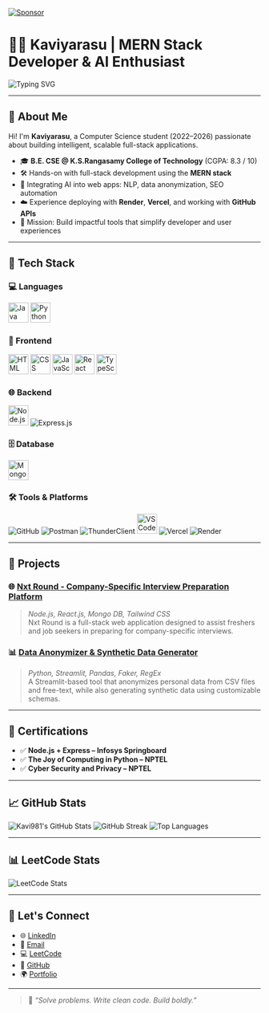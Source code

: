 [![Sponsor](https://img.shields.io/badge/Sponsor-❤-red?style=for-the-badge)](https://github.com/sponsors/Kavi981)

# 👨‍💻 Kaviyarasu | MERN Stack Developer & AI Enthusiast

![Typing SVG](https://readme-typing-svg.demolab.com?font=Fira+Code&pause=1000&color=F70000&center=false&width=435&lines=Hey+there!+I'm+Kaviyarasu.;MERN+Stack+Developer+%2B+AI+Explorer.;I+love+solving+real-world+problems.)

---

## 👋 About Me

Hi! I'm **Kaviyarasu**, a Computer Science student (2022–2026) passionate about building intelligent, scalable full-stack applications.

- 🎓 **B.E. CSE @ K.S.Rangasamy College of Technology** (CGPA: 8.3 / 10)  
- 🛠️ Hands-on with full-stack development using the **MERN stack**
- 🤖 Integrating AI into web apps: NLP, data anonymization, SEO automation
- ☁️ Experience deploying with **Render**, **Vercel**, and working with **GitHub APIs**
- 🎯 Mission: Build impactful tools that simplify developer and user experiences

---

## 🚀 Tech Stack

### 💻 Languages  
<p>
  <img src="https://img.icons8.com/color/48/java-coffee-cup-logo.png" alt="Java" height="40"/>
  <img src="https://img.icons8.com/color/48/python.png" alt="Python" height="40"/>
</p>

### 🎨 Frontend  
<p>
  <img src="https://img.icons8.com/color/48/html-5--v1.png" alt="HTML" height="40"/>
  <img src="https://img.icons8.com/color/48/css3.png" alt="CSS" height="40"/>
  <img src="https://img.icons8.com/color/48/javascript--v1.png" alt="JavaScript" height="40"/>
  <img src="https://img.icons8.com/officel/48/react.png" alt="React" height="40"/>
  <img src="https://img.icons8.com/color/48/typescript.png" alt="TypeScript" height="40"/>
</p>

### 🌐 Backend  
<p>
  <img src="https://img.icons8.com/color/48/nodejs.png" alt="Node.js" height="40"/>
  <img src="https://img.shields.io/badge/Express.js-000000?style=for-the-badge&logo=express&logoColor=white" alt="Express.js"/>
</p>

### 🗄️ Database  
<p>
  <img src="https://img.icons8.com/external-tal-revivo-color-tal-revivo/48/external-mongodb-a-cross-platform-document-oriented-database-program-logo-color-tal-revivo.png" alt="MongoDB" height="40"/>
</p>

### 🛠 Tools & Platforms  
<p>
  <img src="https://img.shields.io/badge/GitHub-181717?style=for-the-badge&logo=github&logoColor=white" alt="GitHub"/>
  <img src="https://img.shields.io/badge/Postman-FF6C37?style=for-the-badge&logo=postman&logoColor=white" alt="Postman"/>
  <img src="https://img.shields.io/badge/ThunderClient-007ACC?style=for-the-badge&logo=thunder-client&logoColor=white" alt="ThunderClient"/>
  <img src="https://img.icons8.com/color/48/visual-studio-code-2019.png" alt="VSCode" height="40"/>
  <img src="https://img.shields.io/badge/Vercel-000000?style=for-the-badge&logo=vercel&logoColor=white" alt="Vercel"/>
  <img src="https://img.shields.io/badge/Render-00979D?style=for-the-badge&logo=render&logoColor=white" alt="Render"/>
</p>

---

## 🧠 Projects

### 🌐 [Nxt Round - Company-Specific Interview Preparation Platform](https://nxtround.tech/)
> *Node.js, React.js, Mongo DB, Tailwind CSS*  
Nxt Round is a full-stack web application designed to assist freshers and job seekers in preparing for company-specific
interviews.

### 📊 [Data Anonymizer & Synthetic Data Generator](https://github.com/Kavi981/Data-Anonymizer-Synthetic-Data-Generator)
> *Python, Streamlit, Pandas, Faker, RegEx*  
A Streamlit-based tool that anonymizes personal data from CSV files and free-text, while also generating synthetic data using customizable schemas.
---

## 📜 Certifications

- ✅ **Node.js + Express – Infosys Springboard**
- ✅ **The Joy of Computing in Python – NPTEL**
- ✅ **Cyber Security and Privacy – NPTEL**

---

## 📈 GitHub Stats

![Kavi981's GitHub Stats](https://github-readme-stats.vercel.app/api?username=Kavi981&show_icons=true&theme=vue-dark&count_private=true&hide_border=true)
![GitHub Streak](https://github-readme-streak-stats.herokuapp.com/?user=Kavi981&theme=radical&hide_border=true)
![Top Languages](https://github-readme-stats.vercel.app/api/top-langs/?username=Kavi981&layout=compact&theme=radical&hide_border=true)

---

## 📊 LeetCode Stats

![LeetCode Stats](https://leetcard.jacoblin.cool/kaviyarasu_senthamilan?theme=light&font=Karma&ext=heatmap)

---

## 🔗 Let's Connect

- 🌐 [LinkedIn](https://www.linkedin.com/in/kaviyarasu-s-a90587324)
- 💌 [Email](mailto:kavithamil2005@gmail.com)
- 💻 [LeetCode](https://leetcode.com/u/kaviyarasu_senthamilan/)
- 💼 [GitHub](https://github.com/Kavi981)
- 🌍 [Portfolio](https://kaviyarasu-portfolio.lovable.app)

---

> 🧠 *“Solve problems. Write clean code. Build boldly.”*
